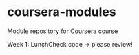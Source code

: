 # coursera-modules
Module repository for Coursera course

Week 1: LunchCheck code -> please review!
